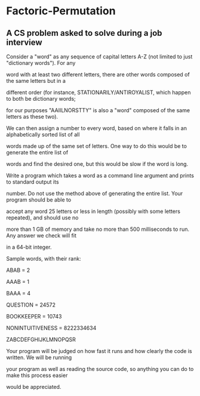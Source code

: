 # Factoric-Permutation
A CS problem asked to solve during a job interview
------------------------------------------------------------------------------

Consider a "word" as any sequence of capital letters A-Z (not limited to just "dictionary words"). For any 

word with at least two different letters, there are other words composed of the same letters but in a 

different order (for instance, STATIONARILY/ANTIROYALIST, which happen to both be dictionary words; 

for our purposes "AAIILNORSTTY" is also a "word" composed of the same letters as these two). 

We can then assign a number to every word, based on where it falls in an alphabetically sorted list of all 

words made up of the same set of letters. One way to do this would be to generate the entire list of 

words and find the desired one, but this would be slow if the word is long. 

Write a program which takes a word as a command line argument and prints to standard output its 

number. Do not use the method above of generating the entire list. Your program should be able to 

accept any word 25 letters or less in length (possibly with some letters repeated), and should use no 

more than 1 GB of memory and take no more than 500 milliseconds to run. Any answer we check will fit 

in a 64-bit integer. 

Sample words, with their rank: 

ABAB = 2 

AAAB = 1 

BAAA = 4 

QUESTION = 24572 

BOOKKEEPER = 10743

NONINTUITIVENESS = 8222334634

ZABCDEFGHIJKLMNOPQSR

 

Your program will be judged on how fast it runs and how clearly the code is written. We will be running 

your program as well as reading the source code, so anything you can do to make this process easier 

would be appreciated.
